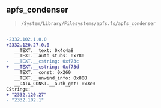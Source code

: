 ## apfs_condenser

> `/System/Library/Filesystems/apfs.fs/apfs_condenser`

```diff

-2332.102.1.0.0
+2332.120.27.0.0
   __TEXT.__text: 0x4c4a8
   __TEXT.__auth_stubs: 0x780
-  __TEXT.__cstring: 0xf73c
+  __TEXT.__cstring: 0xf73d
   __TEXT.__const: 0x260
   __TEXT.__unwind_info: 0x808
   __DATA_CONST.__auth_got: 0x3c0
CStrings:
+ "2332.120.27"
- "2332.102.1"

```
